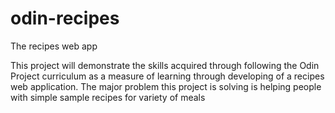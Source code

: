 # odin-recipes
The recipes web app 

This project will demonstrate the skills acquired 
through following the Odin Project curriculum as a
 measure of learning through developing of a recipes 
 web application. The major problem this project is 
 solving is helping people with simple sample recipes
 for variety of meals
